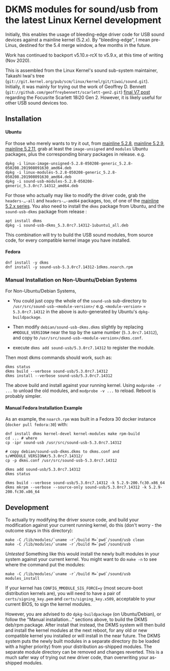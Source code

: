 # DKMS modules for sound/usb from the latest Linux Kernel development

Initially, this enables the usage of bleeding-edge driver code for USB sound
devices against a mainline kernel (5.2.x). By "bleeding-edge", I mean pre-Linus, destined for the 5.4 merge window,
a few months in the future.

Work has continued to backport v5.10.x-rcX to v5.9.x, at this time of writing (Nov 2020).

This is assembled from the Linux Kernel's sound sub-system maintainer, 
Takashi Iwai's tree (`git://git.kernel.org/pub/scm/linux/kernel/git/tiwai/sound.git`). Initially, it was mainly for trying out the 
work of Geoffrey D. Bennett (`git://github.com/geoffreybennett/scarlett-gen2.git`) [final V7 post](https://mailman.alsa-project.org/pipermail/alsa-devel/2019-July/153057.html)
regarding the Focusrite Scarlett 18i20 Gen 2.
However, it is likely useful for other USB sound devices too.

## Installation

#### Ubuntu

For those who merely wants to try it out, from [mainline 5.2.8](https://kernel.ubuntu.com/~kernel-ppa/mainline/v5.2.8/),
[mainline 5.2.9](https://kernel.ubuntu.com/~kernel-ppa/mainline/v5.2.9/),
[mainline 5.2.11](https://kernel.ubuntu.com/~kernel-ppa/mainline/v5.2.11/), grab at least the `image-unsigned` and
`modules` Ubuntu packages, plus the corresponding binary packages in release. e.g.

```
dpkg -i linux-image-unsigned-5.2.8-050208-generic_5.2.8-050208.201908091630_amd64.deb
dpkg -i linux-modules-5.2.8-050208-generic_5.2.8-050208.201908091630_amd64.deb
dpkg -i sound-usb-modules-5.2.8-050208-generic_5.3.0rc7.14312_amd64.deb
```

For those who actually may like to modify the driver code, grab the `headers-…-all` and `headers-…-amd64` packages, too, of
one of the [mainline 5.2.x series](https://kernel.ubuntu.com/~kernel-ppa/mainline/). You also need to install the `dkms` package
from Ubuntu, and the `sound-usb-dkms` package from release :
  
```
apt install dkms
dpkg -i sound-usb-dkms_5.3.0rc7.14312-1ubuntu1_all.deb
```

This combination will try to build the USB sound modules, from source code, for every compatible kernel image you
have installed.

#### Fedora

```
dnf install -y dkms
dnf install -y sound-usb-5.3.0rc7.14312-1dkms.noarch.rpm
```

### Manual Installation on Non-Ubuntu/Debian Systems

For Non-Ubuntu/Debian Systems,

* You could just copy the whole of the `sound-usb` sub-directory to `/usr/src/sound-usb-<module-version>/` e.g. `<module-version>` = `5.3.0rc7.14312` in the above
is auto-generated by Ubuntu's `dpkg-buildpackage`.

* Then modify `debian/sound-usb-dkms.dkms` slightly by replacing `#MODULE_VERSION#` near the top by the same number
(`5.3.0rc7.14312`), and copy to `/usr/src/sound-usb-<module-version>/dkms.conf`.

* execute `dkms add sound-usb/5.3.0rc7.14312` to register the module.

Then most dkms commands should work, such as:

```
dkms status
dkms build --verbose sound-usb/5.3.0rc7.14312
dkms install --verbose sound-usb/5.3.0rc7.14312
```

The above build and install against your running kernel. Using `modprobe -r ...` to unload the old modules, and `modprobe -v ...` to reload. Reboot is probably simpler.

#### Manual Fedora Installation Example

As an example, the `noarch.rpm` was built in a Fedora 30 docker instance (`docker pull fedora:30`) with:

```
dnf install dkms kernel-devel kernel-modules make rpm-build
cd ... # where
cp -ipr sound-usb /usr/src/sound-usb-5.3.0rc7.14312

# copy debian/sound-usb-dkms.dkms to dkms.conf and s/#MODULE_VERSION#/5.3.0rc7.14312/
cp -p dkms.conf /usr/src/sound-usb-5.3.0rc7.14312

dkms add sound-usb/5.3.0rc7.14312
dkms status

dkms build --verbose sound-usb/5.3.0rc7.14312 -k 5.2.9-200.fc30.x86_64
dkms mkrpm --verbose --source-only sound-usb/5.3.0rc7.14312 -k 5.2.9-200.fc30.x86_64
```

## Development

To actually try modifying the driver source code, and build your modification against your current running kernel, do this (don't worry - the outcome stays
in this directory):

```
make -C /lib/modules/`uname -r`/build M=`pwd`/sound/usb clean
make -C /lib/modules/`uname -r`/build M=`pwd`/sound/usb
```

*Untested* Something like this would install the newly built modules in your system against your current kernel.
You might want to do `make -n` to see where the command put the modules:

```
make -C /lib/modules/`uname -r`/build M=`pwd`/sound/usb modules_install
```

If your kernel has `CONFIG_MMODULE_SIG_FORCE=y` (most secure-boot distribution kernels are), you will need to have a pair of `certs/signing_key.pem`
and `certs/signing_key.x509`, acceptable to your current BIOS, to sign the kernel modules.

However, you are advised to do `dpkg-buildpackage` (on Ubuntu/Debian), or follow the "Manual installation..." sections above, to build the DKMS deb/rpm
package. After install that instead, the DKMS system will then build and install the kernel modules at the next reboot, for any old or new compatible kernel you
installed or will install in the near future. The DKMS system puts the newly built modules in a separate directory (to be loaded with a higher priority)
from your distribution as-shipped modules. The separate module directory can be removed and changes reverted.
This is a much safer way of trying out new driver code, than overwriting your as-shipped modules.
